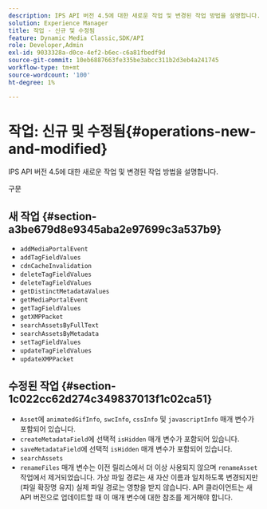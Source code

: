 ```yaml
---
description: IPS API 버전 4.5에 대한 새로운 작업 및 변경된 작업 방법을 설명합니다.
solution: Experience Manager
title: 작업 - 신규 및 수정됨
feature: Dynamic Media Classic,SDK/API
role: Developer,Admin
exl-id: 9033328a-d0ce-4ef2-b6ec-c6a81fbedf9d
source-git-commit: 10eb6887663fe335be3abcc311b2d3eb4a241745
workflow-type: tm+mt
source-wordcount: '100'
ht-degree: 1%

---
```


# 작업: 신규 및 수정됨{#operations-new-and-modified}

IPS API 버전 4.5에 대한 새로운 작업 및 변경된 작업 방법을 설명합니다.

구문

## 새 작업 {#section-a3be679d8e9345aba2e97699c3a537b9}

* `addMediaPortalEvent`
* `addTagFieldValues`
* `cdnCacheInvalidation`
* `deleteTagFieldValues`
* `deleteTagFieldValues`
* `getDistinctMetadataValues`
* `getMediaPortalEvent`
* `getTagFieldValues`
* `getXMPPacket`
* `searchAssetsByFullText`
* `searchAssetsByMetadata`
* `setTagFieldValues`
* `updateTagFieldValues`
* `updateXMPPacket`

## 수정된 작업 {#section-1c022cc62d274c349837013f1c02ca51}

* `Asset`에 `animatedGifInfo`, `swcInfo`, `cssInfo` 및 `javascriptInfo` 매개 변수가 포함되어 있습니다.
* `createMetadataField`에 선택적 `isHidden` 매개 변수가 포함되어 있습니다.
* `saveMetadataField`에 선택적 `isHidden` 매개 변수가 포함되어 있습니다.
* `searchAssets`
* `renameFiles` 매개 변수는 이전 릴리스에서 더 이상 사용되지 않으며 `renameAsset` 작업에서 제거되었습니다. 가상 파일 경로는 새 자산 이름과 일치하도록 변경되지만(파일 확장명 유지) 실제 파일 경로는 영향을 받지 않습니다. API 클라이언트는 새 API 버전으로 업데이트할 때 이 매개 변수에 대한 참조를 제거해야 합니다.
